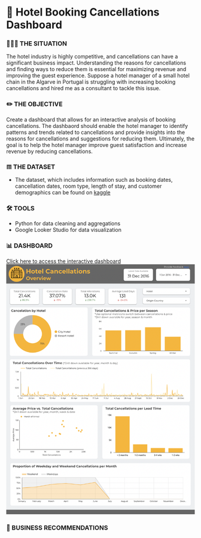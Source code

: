 # 🏨 Hotel Booking Cancellations Dashboard

### 👩🏻‍💼 THE SITUATION
The hotel industry is highly competitive, and cancellations can have a significant business impact. Understanding the reasons for cancellations and finding ways to reduce them is essential for maximizing revenue and improving the guest experience. Suppose a hotel manager of a small hotel chain in the Algarve in Portugal is struggling with increasing booking cancellations and hired me as a consultant to tackle this issue. 

### ✏️ THE OBJECTIVE
Create a dashboard that allows for an interactive analysis of booking cancellations. The dashbaord should enable the hotel manager to identify patterns and trends related to cancellations and provide insights into the reasons for cancellations and suggestions for reducing them. Ultimately, the goal is to help the hotel manager improve guest satisfaction and increase revenue by reducing cancellations.

### 𝌠 THE DATASET
- The dataset, which includes information such as booking dates, cancellation dates, room type, length of stay, and customer demographics can be found on [kaggle](https://www.kaggle.com/code/barathsrinath/hotel-booking-cancellation/input)

### 🛠 TOOLS
- Python for data cleaning and aggregations
- Google Looker Studio for data visualization

### 📊 DASHBOARD
[Click here to access the interactive dashboard](https://lookerstudio.google.com/reporting/28d7ae26-2df9-467d-b9f6-955b3065e704)
<kbd><img width="1425" alt="dashboard screenshot" src="https://github.com/beatriz-fc-leitao/Hotel-Dashboard-Looker-Studio/blob/main/dashboard_page1.png"></kbd>

### 📝 BUSINESS RECOMMENDATIONS

